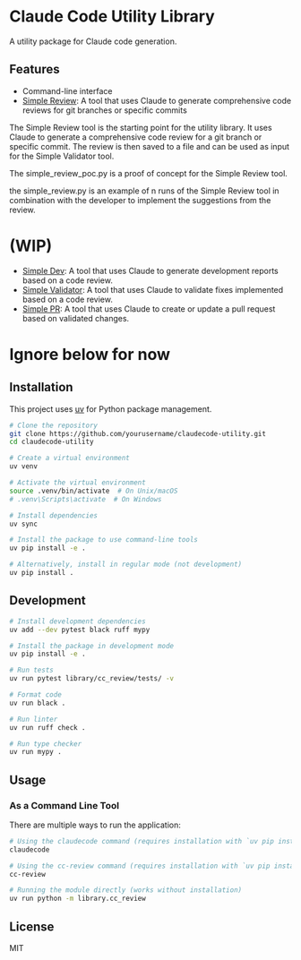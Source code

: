 # Claude Code Utility Library

A utility package for Claude code generation.

## Features

- Command-line interface
- [Simple Review](library/simple_review/README.md): A tool that uses Claude to generate comprehensive code reviews for git branches or specific commits

The Simple Review tool is the starting point for the utility library. It uses Claude to generate a comprehensive code review for a git branch or specific commit. The review is then saved to a file and can be used as input for the Simple Validator tool.

The simple_review_poc.py is a proof of concept for the Simple Review tool.

the simple_review.py is an example of n runs of the Simple Review tool in combination with the developer to implement the suggestions from the review.

# (WIP)

- [Simple Dev](library/simple_dev/README.md): A tool that uses Claude to generate development reports based on a code review.
- [Simple Validator](library/simple_validator/README.md): A tool that uses Claude to validate fixes implemented based on a code review.
- [Simple PR](library/simple_pr/README.md): A tool that uses Claude to create or update a pull request based on validated changes.

# Ignore below for now

## Installation

This project uses [uv](https://github.com/astral-sh/uv) for Python package management.

```bash
# Clone the repository
git clone https://github.com/yourusername/claudecode-utility.git
cd claudecode-utility

# Create a virtual environment
uv venv

# Activate the virtual environment
source .venv/bin/activate  # On Unix/macOS
# .venv\Scripts\activate  # On Windows

# Install dependencies
uv sync

# Install the package to use command-line tools
uv pip install -e .

# Alternatively, install in regular mode (not development)
uv pip install .
```

## Development

```bash
# Install development dependencies
uv add --dev pytest black ruff mypy

# Install the package in development mode
uv pip install -e .

# Run tests
uv run pytest library/cc_review/tests/ -v

# Format code
uv run black .

# Run linter
uv run ruff check .

# Run type checker
uv run mypy .
```

## Usage

### As a Command Line Tool

There are multiple ways to run the application:

```bash
# Using the claudecode command (requires installation with `uv pip install .` or `uv pip install -e .`)
claudecode

# Using the cc-review command (requires installation with `uv pip install .` or `uv pip install -e .`)
cc-review

# Running the module directly (works without installation)
uv run python -m library.cc_review
```

## License

MIT
